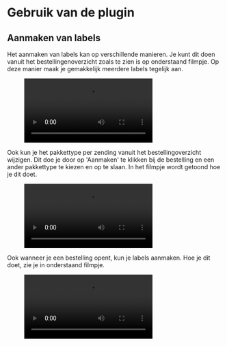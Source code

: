 # Gebruik van de plugin

## Aanmaken van labels

Het aanmaken van labels kan op verschillende manieren. Je kunt dit doen vanuit
het bestellingenoverzicht zoals te zien is op onderstaand filmpje. Op deze
manier maak je gemakkelijk meerdere labels tegelijk aan.

<figure class="video_container">
    <video controls="true" allowfullscreen="true">
        <source src="/documentation/prestashop/prestashop-createlabel-bulk.mp4" type="video/mp4">
    </video>
</figure>

Ook kun je het pakkettype per zending vanuit het bestellingoverzicht wijzigen.
Dit doe je door op 'Aanmaken' te klikken bij de bestelling en een ander
pakkettype te kiezen en op te slaan. In het filmpje wordt getoond hoe je dit
doet.

<figure class="video_container">
    <video controls="true" allowfullscreen="true">
        <source src="/documentation/prestashop/prestashop-createlabel-getlabel.mp4" type="video/mp4">
    </video>
</figure>

Ook wanneer je een bestelling opent, kun je labels aanmaken. Hoe je dit doet,
zie je in onderstaand filmpje.

<figure class="video_container">
    <video controls="true" allowfullscreen="true">
        <source src="/documentation/prestashop/prestashop-createlabel-orderdetails.mp4" type="video/mp4">
    </video>
</figure>
